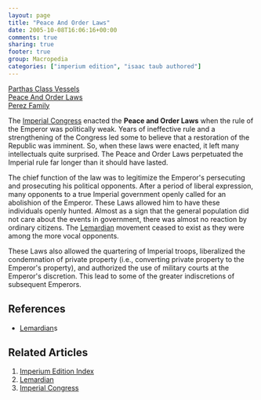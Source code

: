 ```yaml
---
layout: page
title: "Peace And Order Laws"
date: 2005-10-08T16:06:16+00:00
comments: true
sharing: true
footer: true
group: Macropedia
categories: ["imperium edition", "isaac taub authored"]
---
```


<div class='row'>
	<div class='col-md-4'><a href='/macropedia/parthas-class-vessels'>Parthas Class Vessels</a></div>
	<div class='col-md-4'><a href='/macropedia/peace-and-order-laws'>Peace And Order Laws</a></div>
	<div class='col-md-4'><a href='/macropedia/perez-family'>Perez Family</a></div>
</div>


The [Imperial Congress](/macropedia/imperial-congress) enacted the **Peace and Order Laws** when the rule of the Emperor was politically weak. Years of ineffective rule and a strengthening of the Congress led some to believe that a restoration of the Republic was imminent. So, when these laws were enacted, it left many intellectuals quite surprised. The Peace and Order Laws perpetuated the Imperial rule far longer than it should have lasted.

The chief function of the law was to legitimize the Emperor's persecuting and prosecuting his political opponents. After a period of liberal expression, many opponents to a true Imperial government openly called for an abolishion of the Emperor.  These Laws allowed him to have these individuals openly hunted. Almost as a sign that the general population did not care about the events in government, there was almost no reaction by ordinary citizens. The [Lemardian](/macropedia/lemardian) movement ceased to exist as they were among the more vocal opponents.

These Laws also allowed the quartering of Imperial troops, liberalized the condemnation of private property (i.e., converting private property to the Emperor's property), and authorized the use of military courts at the Emperor's discretion. This lead to some of the greater indiscretions of subsequent Emperors.

## References
* [Lemardian](/macropedia/lemardian)s

## Related Articles

1. [Imperium Edition Index](/macropedia/imperium-edition-index)
2. [Lemardian](/macropedia/lemardian)
3. [Imperial Congress](/macropedia/imperial-congress)


 
